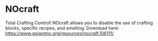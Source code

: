 # NOcraft
Total Crafting Control! 
NOcraft allows you to disable the use of crafting blocks, specific recipes, and smelting.
Download here: https://www.spigotmc.org/resources/nocraft.106111/

